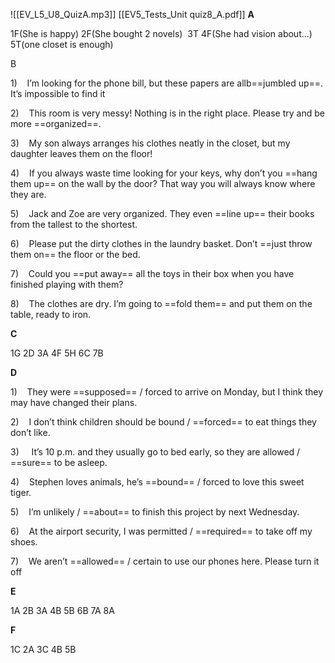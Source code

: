 ![[EV_L5_U8_QuizA.mp3]]
[[EV5_Tests_Unit quiz8_A.pdf]]
**A**

1F(She is happy) 2F(She bought 2 novels)  3T 4F(She had vision about…) 5T(one closet is enough)

B

1)    I’m looking for the phone bill, but these papers are allb==jumbled up==. It’s impossible to find it

2)    This room is very messy! Nothing is in the right place. Please try and be more ==organized==.

3)    My son always arranges his clothes neatly in the closet, but my daughter leaves them on the floor!

4)    If you always waste time looking for your keys, why don’t you ==hang them up== on the wall by the door? That way you will always know where they are.

5)    Jack and Zoe are very organized. They even ==line up== their books from the tallest to the shortest.

6)    Please put the dirty clothes in the laundry basket. Don’t ==just throw them on== the floor or the bed.

7)    Could you ==put away== all the toys in their box when you have finished playing with them?

8)    The clothes are dry. I’m going to ==fold them== and put them on the table, ready to iron.

**C**

1G 2D 3A 4F 5H 6C 7B

**D**

1)    They were ==supposed== / forced to arrive on Monday, but I think they may have changed their plans.

2)    I don’t think children should be bound / ==forced== to eat things they don’t like.

3)     It’s 10 p.m. and they usually go to bed early, so they are allowed / ==sure== to be asleep.

4)    Stephen loves animals, he’s ==bound== / forced to love this sweet tiger.

5)    I’m unlikely / ==about== to finish this project by next Wednesday.

6)    At the airport security, I was permitted / ==required== to take off my shoes.

7)    We aren’t ==allowed== / certain to use our phones here. Please turn it off

**E**

1A 2B 3A 4B 5B 6B 7A 8A

**F**

1C 2A 3C 4B 5B
